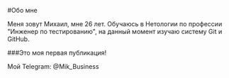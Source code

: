 #Обо мне

Меня зовут Михаил, мне 26 лет. Обучаюсь в Нетологии по профессии "Инженер по тестированию", на данный момент изучаю систему Git и GitHub.

###Это моя первая публикация!

Мой Telegram: @Mik_Business